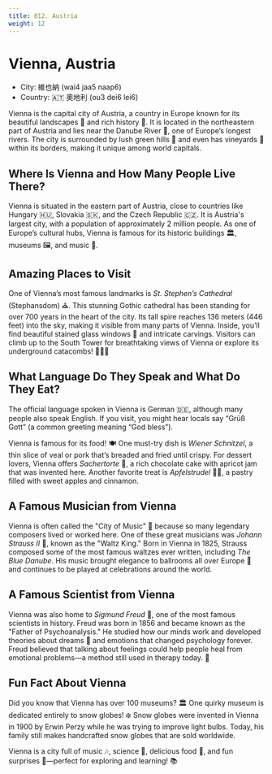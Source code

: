 ```yaml
---
title: 012. Austria
weight: 12
---
```


# Vienna, Austria

- City: 維也納 (wai4 jaa5 naap6)
- Country: 🇦🇹 奧地利 (ou3 dei6 lei6)

Vienna is the capital city of Austria, a country in Europe known for its beautiful landscapes 🌄 and rich history 📜. It is located in the northeastern part of Austria and lies near the Danube River 🌊, one of Europe’s longest rivers. The city is surrounded by lush green hills 🌿 and even has vineyards 🍇 within its borders, making it unique among world capitals.

## Where Is Vienna and How Many People Live There?

Vienna is situated in the eastern part of Austria, close to countries like Hungary 🇭🇺, Slovakia 🇸🇰, and the Czech Republic 🇨🇿. It is Austria's largest city, with a population of approximately 2 million people. As one of Europe’s cultural hubs, Vienna is famous for its historic buildings 🏛️, museums 🖼️, and music 🎵.

## Amazing Places to Visit

One of Vienna’s most famous landmarks is *St. Stephen’s Cathedral* (Stephansdom) ⛪. This stunning Gothic cathedral has been standing for over 700 years in the heart of the city. Its tall spire reaches 136 meters (446 feet) into the sky, making it visible from many parts of Vienna. Inside, you’ll find beautiful stained glass windows 🌈 and intricate carvings. Visitors can climb up to the South Tower for breathtaking views of Vienna or explore its underground catacombs! 🚶‍♂️🔦

## What Language Do They Speak and What Do They Eat?

The official language spoken in Vienna is German 🇩🇪, although many people also speak English. If you visit, you might hear locals say “Grüß Gott” (a common greeting meaning “God bless”).

Vienna is famous for its food! 🍽️ One must-try dish is *Wiener Schnitzel*, a thin slice of veal or pork that’s breaded and fried until crispy. For dessert lovers, Vienna offers *Sachertorte* 🎂, a rich chocolate cake with apricot jam that was invented here. Another favorite treat is *Apfelstrudel* 🍏🥐, a pastry filled with sweet apples and cinnamon.

## A Famous Musician from Vienna

Vienna is often called the "City of Music" 🎼 because so many legendary composers lived or worked here. One of these great musicians was *Johann Strauss II* 🎻, known as the "Waltz King." Born in Vienna in 1825, Strauss composed some of the most famous waltzes ever written, including *The Blue Danube*. His music brought elegance to ballrooms all over Europe 💃 and continues to be played at celebrations around the world.

## A Famous Scientist from Vienna

Vienna was also home to *Sigmund Freud* 🧠, one of the most famous scientists in history. Freud was born in 1856 and became known as the "Father of Psychoanalysis." He studied how our minds work and developed theories about dreams 🌙 and emotions that changed psychology forever. Freud believed that talking about feelings could help people heal from emotional problems—a method still used in therapy today. 💬

## Fun Fact About Vienna

Did you know that Vienna has over 100 museums? 🏛️ One quirky museum is dedicated entirely to snow globes! ❄️ Snow globes were invented in Vienna in 1900 by Erwin Perzy while he was trying to improve light bulbs. Today, his family still makes handcrafted snow globes that are sold worldwide.

Vienna is a city full of music 🎶, science 🔬, delicious food 🍰, and fun surprises 🎉—perfect for exploring and learning! 📚